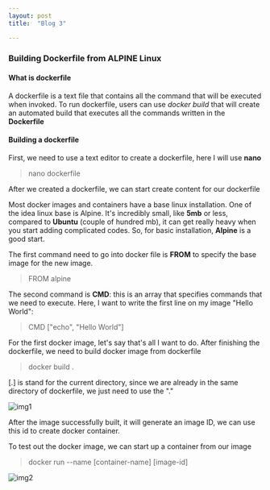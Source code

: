 ```yaml
---
layout: post
title:  "Blog 3"

---
```


### Building Dockerfile from ALPINE Linux

#### What is dockerfile

A dockerfile is a text file that contains all the command that will be executed when invoked. To run dockerfile, users can use *docker build* that will create an automated build that executes all the commands written in the **Dockerfile**

#### Building a dockerfile

First, we need to use a text editor to create a dockerfile, here I will use **nano**

> nano dockerfile

After we created a dockerfile, we can start create content for our dockerfile

Most docker images and containers have a base linux installation. One of the idea linux base is Alpine. It's incredibly small, like **5mb** or less, compared to **Ubuntu** (couple of hundred mb), it can get really heavy when you start adding complicated codes. So, for basic installation, **Alpine** is a good start.

The first command need to go into docker file is **FROM** to specify the base image for the new image.

> FROM alpine 

The second command is **CMD**: this is an array that specifies commands that we need to execute. Here, I want to write the first line on my image "Hello World": 

> CMD ["echo", "Hello World"]

For the first docker image, let's say that's all I want to do. After finishing the dockerfile, we need to build docker image from dockerfile

> docker build . 

[.] is stand for the current directory, since we are already in the same directory of dockerfile, we just need to use the "."


![img1](/emerald/img/img-1.png "img1")

After the image successfully built, it will generate an image ID, we can use this id to create docker container.

To test out the docker image, we can start up a container from our image

> docker run --name [container-name] [image-id]


![img2](/emerald/img/img-2.png "img2")

